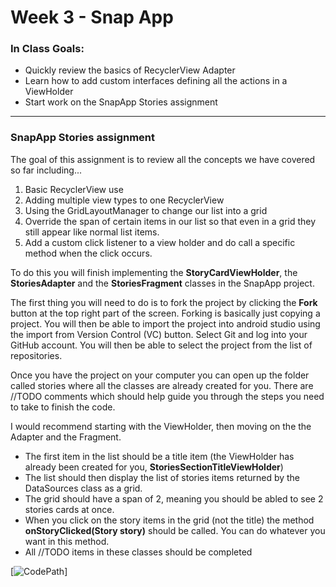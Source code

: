 Week 3 - Snap App
===================
### In Class Goals:
 - Quickly review the basics of RecyclerView Adapter 
 - Learn how to add custom interfaces defining all the actions in a ViewHolder 
 - Start work on the SnapApp Stories assignment

----------
### SnapApp Stories assignment 

The goal of this assignment is to review all the concepts we have covered so far including...

 1. Basic RecyclerView use
 2. Adding multiple view types to one RecyclerView
 3. Using the GridLayoutManager to change our list into a grid
 4. Override the span of certain items in our list so that even in a grid they still appear like normal list items.
 5. Add a custom click listener to a view holder and do call a specific method when the click occurs.

To do this you will finish implementing the **StoryCardViewHolder**, the **StoriesAdapter**  and the **StoriesFragment** classes in the SnapApp project.

The first thing you will need to do is to fork the project by clicking the **Fork** button at the top right part of the screen. Forking is basically just copying a project. You will then be able to import the project into android studio using the import from Version Control (VC) button. Select Git and log into your GitHub account. You will then be able to select the project from the list of repositories. 

Once you have the project on your computer you can open up the folder called stories where all the classes are already created for you. There are //TODO comments which should help guide you through the steps you need to take to finish the code.

I would recommend starting with the ViewHolder, then moving on the the Adapter and the Fragment.

 - The first item in the list should be a title item (the ViewHolder has already been created for you, **StoriesSectionTitleViewHolder**)
 - The list should then display the list of stories items returned by the DataSources class as a grid. 
 - The grid should have a span of 2, meaning you should be abled to see 2 stories cards at once. 
 - When you click on the story items in the grid (not the title) the method **onStoryClicked(Story story)** should be called. You can do whatever you want in this method.
 - All //TODO items in these classes should be completed
 
 [![CodePath](https://github.com/ucsd-ext-android-rja/android-1-week-3-snap/blob/master/stories_grid.png)]